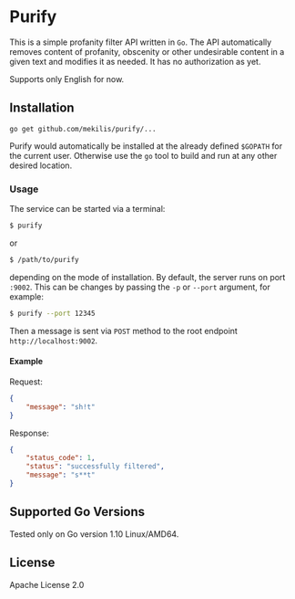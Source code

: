 # Purify

This is a simple profanity filter API written in `Go`. The API automatically
removes content of profanity, obscenity or other undesirable content in a
given text and modifies it as needed. It has no authorization as yet.

Supports only English for now.

## Installation

`go get github.com/mekilis/purify/...`

Purify would automatically be installed at the already defined `$GOPATH` for the
current user. Otherwise use the `go` tool to build and run at any other desired
location.

### Usage

The service can be started via a terminal:

```bash
$ purify
```

or

```bash
$ /path/to/purify
```

depending on the mode of installation. By default, the server runs on port
`:9002`. This can be changes by passing the `-p` or `--port` argument, for
example:

```bash
$ purify --port 12345
```

Then a message is sent via `POST` method to the root endpoint
`http://localhost:9002`.

#### Example

Request:
```json
{
	"message": "sh!t"
}
```
Response:

```json
{
    "status_code": 1,
    "status": "successfully filtered",
    "message": "s**t"
}
```


## Supported Go Versions
Tested only on Go version 1.10 Linux/AMD64.

## License
Apache License 2.0

